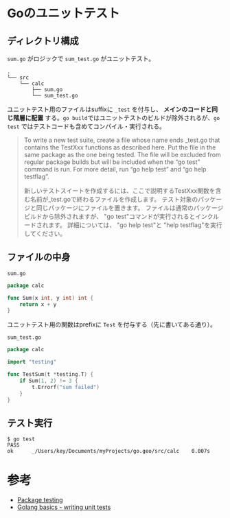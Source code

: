 # Goのユニットテスト
## ディレクトリ構成

`sum.go` がロジックで `sum_test.go` がユニットテスト。

```text
.
└── src
    └── calc
        ├── sum.go
        └── sum_test.go
```

ユニットテスト用のファイルはsuffixに `_test` を付与し、 **メインのコードと同じ階層に配置** する。`go build`ではユニットテストのビルドが除外されるが、`go test` ではテストコードも含めてコンパイル・実行される。

> To write a new test suite, create a file whose name ends _test.go that contains the TestXxx functions as described here. Put the file in the same package as the one being tested. The file will be excluded from regular package builds but will be included when the “go test” command is run. For more detail, run “go help test” and “go help testflag”.
>
> 新しいテストスイートを作成するには、ここで説明するTestXxx関数を含む名前が_test.goで終わるファイルを作成します。 テスト対象のパッケージと同じパッケージにファイルを置きます。 ファイルは通常のパッケージビルドから除外されますが、 "go test"コマンドが実行されるとインクルードされます。 詳細については、 "go help test"と "help testflag"を実行してください。

## ファイルの中身

`sum.go`

```go:sum.go
package calc

func Sum(x int, y int) int {
	return x + y
}
```

ユニットテスト用の関数はprefixに `Test` を付与する（先に書いてある通り）。

`sum_test.go`

```go:sum_test.go
package calc

import "testing"

func TestSum(t *testing.T) {
	if Sum(1, 2) != 3 {
		t.Errorf("sum failed")
	}
}
```

## テスト実行

```shell
$ go test
PASS
ok  	_/Users/key/Documents/myProjects/go.geo/src/calc	0.007s
```

# 参考

- [Package testing](https://golang.org/pkg/testing/)
- [Golang basics - writing unit tests](http://blog.alexellis.io/golang-writing-unit-tests/)
